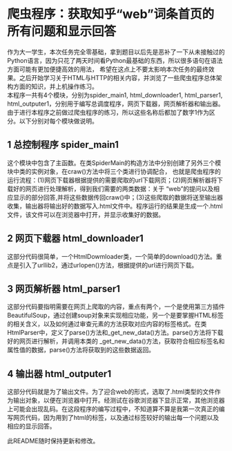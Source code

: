 # 爬虫程序：获取知乎“web”词条首页的所有问题和显示回答
作为大一学生，本次任务完全零基础，拿到题目以后先是恶补了一下从未接触过的Python语言，因为只花了两天时间看Python最基础的东西，所以很多语句在语法方面可能有更加便捷高效的用法，
  希望在这点上不要太影响本次任务的最终效果。之后开始学习关于HTML与HTTP的相关内容，并浏览了一些爬虫程序总体架构方面的知识，并上机操作练习。\
本程序一共有4个模块，分别为spider_main1, html_downloader1, html_parser1, html_outputer1，分别用于编写总调度程序，网页下载器，网页解析器和输出器。
由于进行本程序之前做过爬虫程序的练习，所以这些名称后都加了数字1作为区分。以下分别对每个模块做说明。

## 1 总控制程序 spider_main1
这个模块中包含了主函数。在类SpiderMain的构造方法中分别创建了另外三个模块中类的实例对象，在craw()方法中将三个类进行协调配合，
  也就是爬虫程序的运行流程：(1)网页下载器根据提供的需要爬取的url下载网页；(2)网页解析器将下载好的网页进行处理解析，得到我们需要的两类数据：关于
  “web”的提问以及相应显示的部分回答,并将这些数据传回craw()中；(3)这些爬取的数据将送至输出器收集，输出器将输出好的数据写入.html文件中。程序运行的结果是生成一个.html文件，该文件可以在浏览器中打开，并显示收集好的数据。
## 2 网页下载器 html_downloader1
这部分代码很简单，一个HtmlDowmloader类，一个简单的download()方法。重点是引入了urllib2，通过urlopen()方法，根据提供的url进行网页下载。
## 3 网页解析器 html_parser1
这部分代码要指明需要在网页上爬取的内容，重点有两个，一个是使用第三方插件BeautifulSoup，通过创建soup对象来实现相应功能，另一个是要掌握HTML标签的相关含义，以及如何通过审查元素的方法获取对应内容的标签格式。在类HtmlParser中，定义了parse()方法和_get_new_data()方法。parse()方法将下载好的网页进行解析，并调用本类的
  _get_new_data()方法，获取符合相应标签名和属性值的数据，parse()方法将获取到的这些数据返回。
## 4 输出器 html_outputer1
这部分代码就是为了输出文件。为了迎合web的形式，选取了.html类型的文件作为输出对象，以便在浏览器中打开。经测试在谷歌浏览器下显示正常，其他浏览器上可能会出现乱码。在这段程序的编写过程中，不知道算不算是我第一次真正的编写网页代码，因为用到了html的标签，以及通过<table>标签较好的输出每一个问题以及相应的显示回答。
  
此README随时保持更新和修改。
